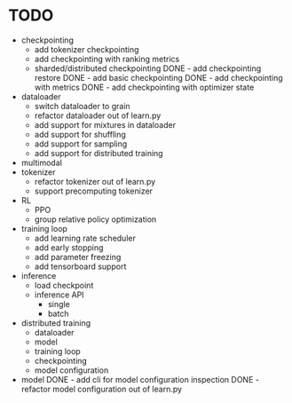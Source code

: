 # TODO

- checkpointing
  - add tokenizer checkpointing
  - add checkpointing with ranking metrics
  - sharded/distributed checkpointing
  DONE - add checkpointing restore
  DONE - add basic checkpointing
  DONE - add checkpointing with metrics
  DONE - add checkpointing with optimizer state
- dataloader
  - switch dataloader to grain
  - refactor dataloader out of learn.py
  - add support for mixtures in dataloader
  - add support for shuffling
  - add support for sampling
  - add support for distributed training
- multimodal
- tokenizer
  - refactor tokenizer out of learn.py
  - support precomputing tokenizer
- RL
  - PPO
  - group relative policy optimization
- training loop
  - add learning rate scheduler
  - add early stopping
  - add parameter freezing
  - add tensorboard support
- inference
  - load checkpoint
  - inference API
    - single
    - batch
- distributed training
  - dataloader
  - model
  - training loop
  - checkpointing
  - model configuration
- model
  DONE - add cli for model configuration inspection
  DONE - refactor model configuration out of learn.py
